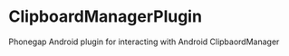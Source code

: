 ClipboardManagerPlugin
======================

Phonegap Android plugin for interacting with Android ClipbaordManager
